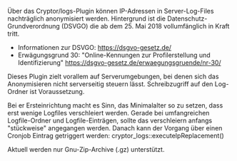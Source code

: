 Über das Cryptor/logs-Plugin können IP-Adressen in Server-Log-Files nachträglich anonymisiert werden.
Hintergrund ist die Datenschutz-Grundverordnung (DSVGO) die ab dem 25. Mai 2018 vollumfänglich in Kraft tritt.

* Informationen zur DSVGO: https://dsgvo-gesetz.de/
* Erwägungsgrund 30: "Online-Kennungen zur Profilerstellung und Identifizierung" https://dsgvo-gesetz.de/erwaegungsgruende/nr-30/

Dieses Plugin zielt vorallem auf Serverumgebungen, bei denen sich das Anonymisieren nicht serverseitig steuern lässt.
Schreibzugriff auf den Log-Ordner ist Voraussetzung. 

Bei er Ersteinrichtung macht es Sinn, das Minimalalter so zu setzen, dass erst wenige Logfiles verschleiert werden.
Gerade bei umfangreichen Logfile-Ordner und Logfile-Einträgen, sollte das verschleiern anfangs "stückweise" angegangen werden.
Danach kann der Vorgang über einen Cronjob Eintrag getriggert werden: cryptor_logs::executeIpReplacement()

Aktuell werden nur Gnu-Zip-Archive (.gz) unterstützt.
